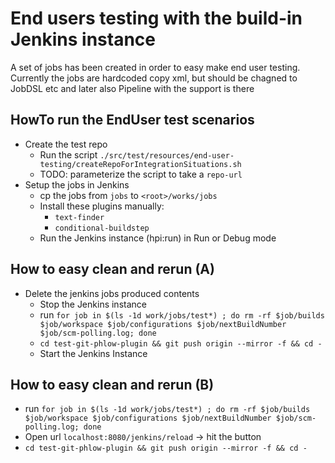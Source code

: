 # End users testing with the build-in Jenkins instance
A set of jobs has been created in order to easy make end user testing. Currently the jobs are hardcoded copy xml, but 
should be chagned to JobDSL etc and later also Pipeline with the support is there

## HowTo run the EndUser test scenarios
 * Create the test repo
   * Run the script `./src/test/resources/end-user-testing/createRepoForIntegrationSituations.sh`
   * TODO: parameterize the script to take a `repo-url`
 * Setup the jobs in Jenkins
   * cp the jobs from `jobs` to `<root>/works/jobs`
   * Install these plugins manually:
     * `text-finder`
     * `conditional-buildstep`
   * Run the Jenkins instance (hpi:run) in Run or Debug mode

## How to easy clean and rerun (A)
 * Delete the jenkins jobs produced contents
   * Stop the Jenkins instance
   * run `for job in $(ls -1d work/jobs/test*) ; do rm -rf $job/builds $job/workspace $job/configurations $job/nextBuildNumber $job/scm-polling.log; done`
   * `cd test-git-phlow-plugin && git push origin --mirror -f && cd -`
   * Start the Jenkins Instance

## How to easy clean and rerun (B)
 * run `for job in $(ls -1d work/jobs/test*) ; do rm -rf $job/builds $job/workspace $job/configurations $job/nextBuildNumber $job/scm-polling.log; done`
 * Open url `localhost:8080/jenkins/reload` -> hit the button
 * `cd test-git-phlow-plugin && git push origin --mirror -f && cd -`
